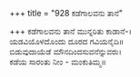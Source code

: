 +++
title = "928 ಕಡೆಗಾಲವನು ತಾನೆ"

+++
ಕಡೆಗಾಲವನು ತಾನೆ ಮುನ್ನರಿತು ಕಾಡಾನೆ-।  
ಯಡವಿಯೊಳದೊಂದು ದೂರದ ಗವಿಯನೈದಿ॥  
ಬಿಡುವುದಾಯೆಡೆ ಮೌನದಿಂದಸುವನೆನ್ನುವರು।  
ಕಡೆಯ ಸಾರಂತು ನೀಂ - ಮಂಕುತಿಮ್ಮ॥  
